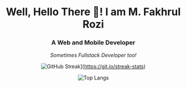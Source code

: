 <h1 align="center">Well, Hello There 👋!  I am M. Fakhrul Rozi</h1>
<h3 align="center"> A Web and Mobile Developer </h3>
<p align="center"><i>Sometimes Fullstack Developer too!</i></p>

<div align="center">
  
![GitHub Streak](https://streak-stats.demolab.com?user=MF-Rozi&theme=dark&dates=11EBE2&sideLabels=EB832B)](https://git.io/streak-stats)

<!-- ![GitHub stats](https://github-readme-stats.vercel.app/api?username=MF-Rozi&show_icons=true&theme=synthwave&hide_border=true&include_all_commits=true) -->

![Top Langs](https://github-readme-stats.vercel.app/api/top-langs/?username=MF-Rozi&theme=synthwave&layout=compact&hide_border=true&count_private=true&show_icons=true)
</div>

<!-- ### Hi there 👋 -->

<!--
**MF-Rozi/MF-Rozi** is a ✨ _special_ ✨ repository because its `README.md` (this file) appears on your GitHub profile.

Here are some ideas to get you started:

- 🔭 I’m currently working on ...
- 🌱 I’m currently learning ...
- 👯 I’m looking to collaborate on ...
- 🤔 I’m looking for help with ...
- 💬 Ask me about ...
- 📫 How to reach me: ...
- 😄 Pronouns: ...
- ⚡ Fun fact: ...
-->
